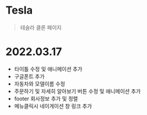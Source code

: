 # Tesla
> 테슬라 클론 페이지


# 2022.03.17
* 타이틀 수정 및 애니메이션 추가
* 구글폰트 추가
* 자동차와 모델이름 수정
* 주문하기 및 자세히 알아보기 버튼 수정 및 애니메이션 추가
* footer 회사정보 추가 및 정렬
* 메뉴클릭시 네이게이션 창 링크 추가
